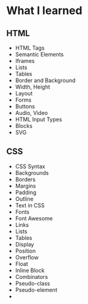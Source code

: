 # What I learned
## HTML
* HTML Tags
* Semantic Elements
* Iframes
* Lists
* Tables
* Border and Background
* Width, Height
* Layout
* Forms
* Buttons
* Audio, Video
* HTML Input Types
* Blocks
* SVG
## CSS
* CSS Syntax
* Backgrounds
* Borders
* Margins
* Padding
* Outline
* Text in CSS
* Fonts
* Font Awesome
* Links
* Lists
* Tables
* Display
* Position
* Overflow
* Float
* Inline Block
* Combinators
* Pseudo-class
* Pseudo-element
* 


